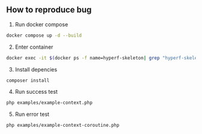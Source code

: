 ## How to reproduce bug

1. Run docker compose

```sh
docker compose up -d --build
```

2. Enter container

```sh
docker exec -it $(docker ps -f name=hyperf-skeleton| grep "hyperf-skeleton" | awk '{ print $1 }') bash
```

3. Install depencies

```sh
composer install
```

4. Run success test

```sh
php examples/example-context.php
```

5. Run error test

```sh
php examples/example-context-coroutine.php
```
